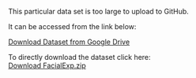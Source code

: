This particular data set is too large to upload to GitHub.

It can be accessed from the link below:

[Download Dataset from Google Drive](https://drive.google.com/file/d/1FU31wgkHk9j8cCt8Iz-PQcnYunKiHOsd/view?usp=sharing)


To directly download the dataset click here:  
[Download FacialExp.zip](https://drive.google.com/uc?export=download&id=1FU31wgkHk9j8cCt8Iz-PQcnYunKiHOsd)

